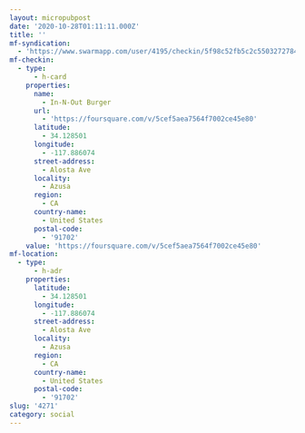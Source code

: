```yaml
---
layout: micropubpost
date: '2020-10-28T01:11:11.000Z'
title: ''
mf-syndication:
  - 'https://www.swarmapp.com/user/4195/checkin/5f98c52fb5c2c55032727846'
mf-checkin:
  - type:
      - h-card
    properties:
      name:
        - In-N-Out Burger
      url:
        - 'https://foursquare.com/v/5cef5aea7564f7002ce45e80'
      latitude:
        - 34.128501
      longitude:
        - -117.886074
      street-address:
        - Alosta Ave
      locality:
        - Azusa
      region:
        - CA
      country-name:
        - United States
      postal-code:
        - '91702'
    value: 'https://foursquare.com/v/5cef5aea7564f7002ce45e80'
mf-location:
  - type:
      - h-adr
    properties:
      latitude:
        - 34.128501
      longitude:
        - -117.886074
      street-address:
        - Alosta Ave
      locality:
        - Azusa
      region:
        - CA
      country-name:
        - United States
      postal-code:
        - '91702'
slug: '4271'
category: social
---
```

